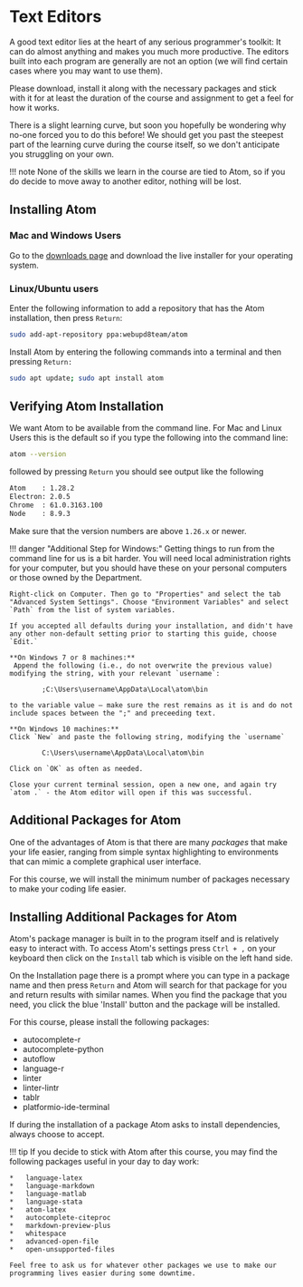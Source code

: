 # Text Editors

A good text editor lies at the heart of any serious programmer's toolkit: It can do almost anything and makes you much more productive.
The editors built into each program are generally are not an option (we will find certain cases where you may want to use them).

Please download, install it along with the necessary packages and stick with it for at least the duration of the course and assignment to get a feel for how it works.

There is a slight learning curve, but soon you hopefully be wondering why no-one forced you to do this before!
We should get you past the steepest part of the learning curve during the course itself, so we don't anticipate you struggling on your own.

!!! note
    None of the skills we learn in the course are tied to Atom, so if you do decide to move away to another editor, nothing will be lost.

<!-- ## Installing Sublime Text

Go to the [downloads page](https://www.sublimetext.com/3) and download the live installer for your operating system. -->

## Installing Atom

### Mac and Windows Users

Go to the [downloads page](https://github.com/atom/atom/releases/latest) and download the live installer for your operating system.


### Linux/Ubuntu users

Enter the following information to add a repository that has the Atom installation, then press `Return`:

```bash
sudo add-apt-repository ppa:webupd8team/atom
```

Install Atom by entering the following commands into a terminal and then pressing `Return:`

```bash
sudo apt update; sudo apt install atom
```

## Verifying Atom Installation

We want Atom to be available from the command line. For Mac and Linux Users this is the default so if you type the following into the command line:

```bash
atom --version
```
followed by pressing `Return` you should see output like the following
```bash
Atom    : 1.28.2
Electron: 2.0.5
Chrome  : 61.0.3163.100
Node    : 8.9.3
```
Make sure that the version numbers are above `1.26.x` or newer.

!!! danger "Additional Step for Windows:"
    Getting things to run from the command line for us is a bit harder. You will need local administration rights for your computer, but you should have these on your personal computers or those owned by the Department.

    Right-click on Computer. Then go to "Properties" and select the tab "Advanced System Settings". Choose "Environment Variables" and select `Path` from the list of system variables.

    If you accepted all defaults during your installation, and didn't have any other non-default setting prior to starting this guide, choose `Edit.`

    **On Windows 7 or 8 machines:**
     Append the following (i.e., do not overwrite the previous value) modifying the string, with your relevant `username`:

            ;C:\Users\username\AppData\Local\atom\bin

    to the variable value – make sure the rest remains as it is and do not include spaces between the ";" and preceeding text.

    **On Windows 10 machines:**
    Click `New` and paste the following string, modifying the `username`

            C:\Users\username\AppData\Local\atom\bin

    Click on `OK` as often as needed.

    Close your current terminal session, open a new one, and again try `atom .` - the Atom editor will open if this was successful.

## Additional Packages for Atom

One of the advantages of Atom is that there are many *packages* that make your life easier, ranging from simple syntax highlighting to environments that can mimic a complete graphical user interface.

For this course, we will install the minimum number of packages necessary to make your coding life easier.

## Installing Additional Packages for Atom

Atom's package manager is built in to the program itself and is relatively easy to interact with.
To access Atom's settings press `Ctrl + ,` on your keyboard then click on the `Install` tab which is visible on the left hand side.

On the Installation page there is a prompt where you can type in a package name and then press `Return` and Atom will search for that package for you and return results with similar names.
When you find the package that you need, you click the blue 'Install' button and the package will be installed.

For this course, please install the following packages:

*   autocomplete-r
*   autocomplete-python
*   autoflow
*   language-r
*   linter
*   linter-lintr
*   tablr
*   platformio-ide-terminal

If during the installation of a package Atom asks to install dependencies, always choose to accept.

!!! tip
    If you decide to stick with Atom after this course, you may find the following packages useful in your day to day work:

    *   language-latex
    *   language-markdown
    *   language-matlab
    *   language-stata
    *   atom-latex
    *   autocomplete-citeproc
    *   markdown-preview-plus
    *   whitespace
    *   advanced-open-file
    *   open-unsupported-files

    Feel free to ask us for whatever other packages we use to make our programming lives easier during some downtime.

